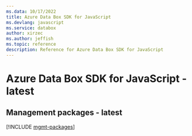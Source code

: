 ```yaml
---
ms.data: 10/17/2022
title: Azure Data Box SDK for JavaScript
ms.devlang: javascript
ms.service: databox
author: xirzec
ms.author: jeffish
ms.topic: reference
description: Reference for Azure Data Box SDK for JavaScript
---
```

# Azure Data Box SDK for JavaScript - latest

## Management packages - latest
[!INCLUDE [mgmt-packages](data-box-mgmt-index.md)]